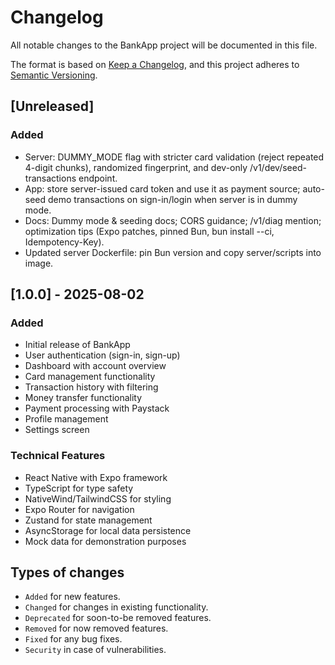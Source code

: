 # Changelog

All notable changes to the BankApp project will be documented in this file.

The format is based on [Keep a Changelog](https://keepachangelog.com/en/1.0.0/),
and this project adheres to [Semantic Versioning](https://semver.org/spec/v2.0.0.html).

## [Unreleased]

### Added
- Server: DUMMY_MODE flag with stricter card validation (reject repeated 4-digit chunks), randomized fingerprint, and dev-only /v1/dev/seed-transactions endpoint.
- App: store server-issued card token and use it as payment source; auto-seed demo transactions on sign-in/login when server is in dummy mode.
- Docs: Dummy mode & seeding docs; CORS guidance; /v1/diag mention; optimization tips (Expo patches, pinned Bun, bun install --ci, Idempotency-Key).
- Updated server Dockerfile: pin Bun version and copy server/scripts into image.

## [1.0.0] - 2025-08-02

### Added
- Initial release of BankApp
- User authentication (sign-in, sign-up)
- Dashboard with account overview
- Card management functionality
- Transaction history with filtering
- Money transfer functionality
- Payment processing with Paystack
- Profile management
- Settings screen

### Technical Features
- React Native with Expo framework
- TypeScript for type safety
- NativeWind/TailwindCSS for styling
- Expo Router for navigation
- Zustand for state management
- AsyncStorage for local data persistence
- Mock data for demonstration purposes

## Types of changes
- `Added` for new features.
- `Changed` for changes in existing functionality.
- `Deprecated` for soon-to-be removed features.
- `Removed` for now removed features.
- `Fixed` for any bug fixes.
- `Security` in case of vulnerabilities.